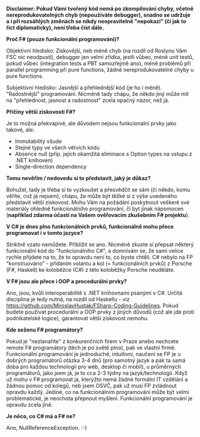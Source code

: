 **Disclaimer: Pokud Vámi tvořený kód nemá po zkompilování chyby, včetně nereprodukovatelných chyb (nepoužíváte debugger), snadno se udržuje a i při rozsáhlých změnách se nikdy neopravitelně "nepokazí" (či jak to říct diplomaticky), není třeba číst dále.**
<br>

**Proč F# (pouze funkcionální programování)?**

Objektivní hledisko: Ziskovější, neb méně chyb (na rozdíl od Roslynu Vám FSC nic neodpustí), debugger jen velmi zřídka, jestli vůbec, méně unit testů, pokud vůbec (integration tests a PBT samozřejmě ano), méně problémů při parallel programming při pure functions, žádné nereprodukovatelné chyby u pure functions.

Subjektivní hledisko: Jasnější a přehlednější kód (je ho i méně). "Radostnější" programování. Nicméně tady chápu, že někdo jiný může mít na "přehlednost, jasnost a radostnost" zcela opačný názor, než já.

**Příčiny větší ziskovosti F#?**

Je to možná překvapivé, ale důvodem nejsou funkcionální prvky jako takové, ale:
<ul>
<li>Immutability všude</li>
<li>Stejné typy ve všech větvích kódu</li>
<li>Absence null (příp. jejich okamžitá eliminace s Option types na vstupu z .NET knihoven)</li>
<li>Single-direction dependency</li>
</ul>

**Tomu nevěřím / nedovedu si to představit, jaký je důkaz?**

Bohužel, tady je třeba si to vyzkoušet a přesvědčit se sám (či někdo, komu věříte, což já nejsem), chápu, že může být těžké si z výše uvedeného představit větší ziskovost. Mohu Vám na požádání poskytnout veškeré své materiály ohledně funkcionálního programování, či byt jinak nápomocen (**například zdarma účastí na Vašem ověřovacím zkušebním F# projektu**). 

**V C# je dnes plno funkcionálních prvků, funkcionálně mohu přece programovat i v tomto jazyce?**

Striktně vzato nemůžete. Přiblížit se ano. Nicméně zkuste si přepsat některý funkcionální kód do "funkcionálního C#", a domnívám se, že sami velice rychle přijdete na to, že to opravdu není to, co byste chtěli. C# nebylo na FP "konstruováno" - přidáním volantu a kol (= funkcionálních prvků) z Porsche (F#, Haskell) ke koloběžce (C#) z této koloběžky Porsche neuděláte. 

**V F# jsou ale přece i OOP a procedurální prvky?** 

Ano, jsou, kvůli interoperabilitě s .NET knihovnami psanými v C#. Určitá disciplina je tedy nutná, na rozdíl od Haskellu - viz https://github.com/MiroslavHustak/FSharp-Coding-Guidelines. Pokud budete používat procedurální a OOP prvky z jiných důvodů (což ale jde proti podnikatelské logice), garantovat větší ziskovost nemohu.  

**Kde seženu F# programátory?** 

Pokud je "nezlanaříte" z konkurenčních firem v Praze anebo nechcete remote F# programátory (těch je po světě plno), pak ve vlastní firmě. Funkcionální programování je jednoduché, intuitivní, naučení se FP je u dobrých programátorů otázka 3-4 dnů (pro samotný jazyk a pak ta samá doba pro každou technologii pro web, desktop či mobil), u průměrných programátorů, jako jsem já, je to cca 2-3 týdny na jazyk/technologii. Když už mohu v F# programovat já, kterýžto nemá žádné formální IT vzdělání a žádnou pomoc od kolegů, neb jsem OSVČ, pak už musí FP zvládnout opravdu každý. Jediné, co na funkcionálním programování může být velmi problematické, je neochota přepnout myšlení. Funkcionální programování je opravdu zcela jiné.

**Je něco, co C# má a F# ne?** 

Ano, NullReferenceException. :-)
